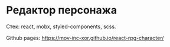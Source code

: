 # Редактор персонажа

Стек: react, mobx, styled-components, scss.

Github pages: https://mov-inc-xor.github.io/react-rpg-character/